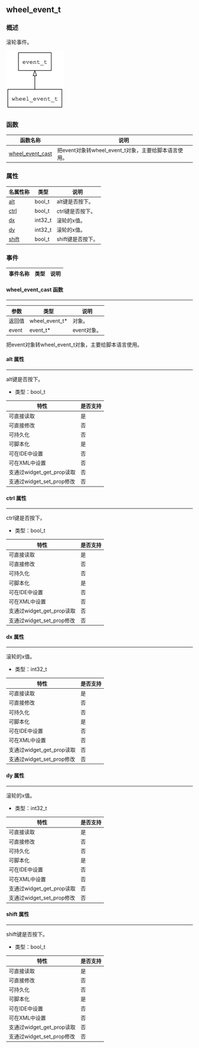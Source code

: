 ## wheel\_event\_t
### 概述
 滚轮事件。

![image](images/wheel_event_t_0.png)

### 函数
<p id="wheel_event_t_methods">

| 函数名称 | 说明 | 
| -------- | ------------ | 
| <a href="#wheel_event_t_wheel_event_cast">wheel\_event\_cast</a> |  把event对象转wheel_event_t对象，主要给脚本语言使用。 |
### 属性
<p id="wheel_event_t_properties">

| 名属性称 | 类型 | 说明 | 
| -------- | ----- | ------------ | 
| <a href="#wheel_event_t_alt">alt</a> | bool_t |  alt键是否按下。 |
| <a href="#wheel_event_t_ctrl">ctrl</a> | bool_t |  ctrl键是否按下。 |
| <a href="#wheel_event_t_dx">dx</a> | int32_t |  滚轮的x值。 |
| <a href="#wheel_event_t_dy">dy</a> | int32_t |  滚轮的x值。 |
| <a href="#wheel_event_t_shift">shift</a> | bool_t |  shift键是否按下。 |
### 事件
<p id="wheel_event_t_events">

| 事件名称 | 类型  | 说明 | 
| -------- | ----- | ------- | 
#### wheel\_event\_cast 函数
-----------------------

| 参数 | 类型 | 说明 |
| -------- | ----- | --------- |
| 返回值 | wheel\_event\_t* | 对象。 |
| event | event\_t* | event对象。 |
<p id="wheel_event_t_wheel_event_cast"> 把event对象转wheel_event_t对象，主要给脚本语言使用。




#### alt 属性
-----------------------
<p id="wheel_event_t_alt"> alt键是否按下。



* 类型：bool\_t

| 特性 | 是否支持 |
| -------- | ----- |
| 可直接读取 | 是 |
| 可直接修改 | 否 |
| 可持久化   | 否 |
| 可脚本化   | 是 |
| 可在IDE中设置 | 否 |
| 可在XML中设置 | 否 |
| 支通过widget_get_prop读取 | 否 |
| 支通过widget_set_prop修改 | 否 |
#### ctrl 属性
-----------------------
<p id="wheel_event_t_ctrl"> ctrl键是否按下。



* 类型：bool\_t

| 特性 | 是否支持 |
| -------- | ----- |
| 可直接读取 | 是 |
| 可直接修改 | 否 |
| 可持久化   | 否 |
| 可脚本化   | 是 |
| 可在IDE中设置 | 否 |
| 可在XML中设置 | 否 |
| 支通过widget_get_prop读取 | 否 |
| 支通过widget_set_prop修改 | 否 |
#### dx 属性
-----------------------
<p id="wheel_event_t_dx"> 滚轮的x值。



* 类型：int32\_t

| 特性 | 是否支持 |
| -------- | ----- |
| 可直接读取 | 是 |
| 可直接修改 | 否 |
| 可持久化   | 否 |
| 可脚本化   | 是 |
| 可在IDE中设置 | 否 |
| 可在XML中设置 | 否 |
| 支通过widget_get_prop读取 | 否 |
| 支通过widget_set_prop修改 | 否 |
#### dy 属性
-----------------------
<p id="wheel_event_t_dy"> 滚轮的x值。



* 类型：int32\_t

| 特性 | 是否支持 |
| -------- | ----- |
| 可直接读取 | 是 |
| 可直接修改 | 否 |
| 可持久化   | 否 |
| 可脚本化   | 是 |
| 可在IDE中设置 | 否 |
| 可在XML中设置 | 否 |
| 支通过widget_get_prop读取 | 否 |
| 支通过widget_set_prop修改 | 否 |
#### shift 属性
-----------------------
<p id="wheel_event_t_shift"> shift键是否按下。



* 类型：bool\_t

| 特性 | 是否支持 |
| -------- | ----- |
| 可直接读取 | 是 |
| 可直接修改 | 否 |
| 可持久化   | 否 |
| 可脚本化   | 是 |
| 可在IDE中设置 | 否 |
| 可在XML中设置 | 否 |
| 支通过widget_get_prop读取 | 否 |
| 支通过widget_set_prop修改 | 否 |
